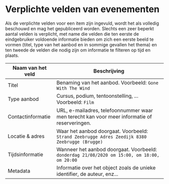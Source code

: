 ---
---

# Verplichte velden van evenementen

Als de verplichte velden voor een item zijn ingevuld, wordt het als volledig beschouwd en mag het gepubliceerd worden. Slechts een zeer beperkt aantal velden is verplicht, met name die velden die ten eerste de eindgebruiker voldoende informatie bieden om zich een eerste beeld te vormen (titel, type van het aanbod en in sommige gevallen het thema) en ten tweede de velden die nodig zijn om informatie te filteren op tijd en plaats.

| Naam van het veld | Beschrijving
| -- | -- |
|Titel | Benaming van het aanbod. Voorbeeld: ```Gone With The Wind ``` |
|Type aanbod| Cursus, podium, tentoonstelling, ... Voorbeeld: ```Film```|
|Contactinformatie |	URL, e-mailadres, telefoonnummer waar men terecht kan voor meer informatie of reserveringen. |
|Locatie & adres|	Waar het aanbod doorgaat. Voorbeeld: ```Strand Zeebrugge Adres Zeedijk 8380 Zeebrugge (Brugge) ```|
|Tijdsinformatie|	Wanneer het aanbod doorgaat. Voorbeeld: ```donderdag 21/08/2020 om 15:00, om 18:00, om 20:00 ```|
|Metadata|Informatie over het object zoals de unieke identifier, de auteur, enz...   |
